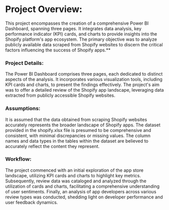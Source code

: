 # Project Overview:

This project encompasses the creation of a comprehensive Power BI Dashboard, spanning three pages. It integrates data analysis, key performance indicator (KPI) cards, and charts to provide insights into the Shopify platform's app ecosystem. The primary objective was to analyze publicly available data scraped from Shopify websites to discern the critical factors influencing the success of Shopify apps.**

### Project Details:

  The Power BI Dashboard comprises three pages, each dedicated to distinct aspects of the analysis.
  It incorporates various visualization tools, including KPI cards and charts, to present the findings effectively.
  The project's aim was to offer a detailed review of the Shopify app landscape, leveraging data extracted from publicly accessible Shopify websites.

### Assumptions:

  It is assumed that the data obtained from scraping Shopify websites accurately represents the broader landscape of Shopify apps.
  The dataset provided in the shopify.xlsx file is presumed to be comprehensive and consistent, with minimal discrepancies or missing values.
  The column names and data types in the tables within the dataset are believed to accurately reflect the content they represent.

### Workflow:

The project commenced with an initial exploration of the app store landscape, utilizing KPI cards and charts to highlight key metrics.
Subsequently, review data was cataloged and analyzed through the utilization of cards and charts, facilitating a comprehensive understanding of user sentiments.
Finally, an analysis of app developers across various review types was conducted, shedding light on developer performance and user feedback dynamics.

